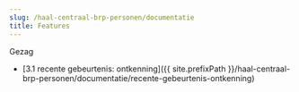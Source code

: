 ```yaml
---
slug: /haal-centraal-brp-personen/documentatie
title: Features
---
```


Gezag
- [3.1 recente gebeurtenis: ontkenning]({{ site.prefixPath }}/haal-centraal-brp-personen/documentatie/recente-gebeurtenis-ontkenning)
